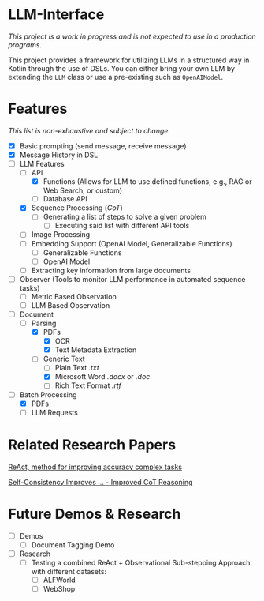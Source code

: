 # LLM-Interface

_This project is a work in progress and is not expected to use in a production programs._

This project provides a framework for utilizing LLMs in a structured way in Kotlin through the use of DSLs. You can
either bring your own LLM by extending the `LLM` class or use a pre-existing such as `OpenAIModel`.

# Features
_This list is non-exhaustive and subject to change._
- [x] Basic prompting (send message, receive message)
- [x] Message History in DSL
- [ ] LLM Features
  - [ ] API
    - [x] Functions (Allows for LLM to use defined functions, e.g., RAG or Web Search, or custom)
    - [ ] Database API
  - [x] Sequence Processing (_CoT_)
    - [ ] Generating a list of steps to solve a given problem
      - [ ] Executing said list with different API tools
  - [ ] Image Processing
  - [ ] Embedding Support (OpenAI Model, Generalizable Functions)
    - [ ] Generalizable Functions
    - [ ] OpenAI Model
  - [ ] Extracting key information from large documents
- [ ] Observer (Tools to monitor LLM performance in automated sequence tasks)
  - [ ] Metric Based Observation
  - [ ] LLM Based Observation
- [ ] Document
  - [ ] Parsing
    - [x] PDFs
      - [x] OCR
      - [x] Text Metadata Extraction
    - [ ] Generic Text
      - [ ] Plain Text _.txt_
      - [x] Microsoft Word _.docx_ or _.doc_
      - [ ] Rich Text Format _.rtf_
- [ ] Batch Processing
  - [x] PDFs
  - [ ] LLM Requests

# Related Research Papers
[ReAct, method for improving accuracy complex tasks](https://arxiv.org/abs/2210.03629)

[Self-Consistency Improves ... - Improved CoT Reasoning](https://arxiv.org/abs/2203.11171)

# Future Demos & Research
- [ ] Demos
  - [ ] Document Tagging Demo
- [ ] Research
  - [ ] Testing a combined ReAct + Observational Sub-stepping Approach with different datasets:
    - [ ] ALFWorld
    - [ ] WebShop